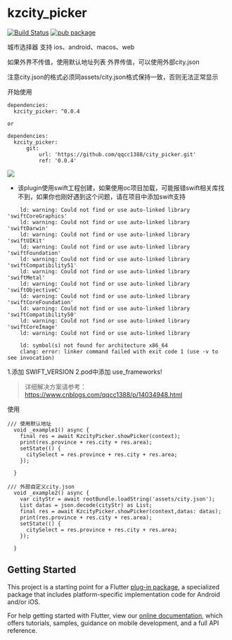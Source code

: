 # kzcity_picker
[![Build Status](https://img.shields.io/badge/build-passing-brightgreen.svg)](https://pub.dev/packages/kzcity_picker) [![pub package](https://img.shields.io/badge/pub-v0.0.4-blue.svg)](https://pub.dev/packages/kzcity_picker)


城市选择器 支持 ios、android、macos、web

如果外界不传值，使用默认地址列表
外界传值，可以使用外部city.json

注意city.json的格式必须同assets/city.json格式保持一致，否则无法正常显示

开始使用
```
dependencies:
  kzcity_picker: ^0.0.4

or

dependencies:
  kzcity_picker:
      git:
          url: 'https://github.com/qqcc1388/city_picker.git'
          ref: '0.0.4'
```

![](https://img2020.cnblogs.com/blog/950551/202008/950551-20200807135609976-1943878161.png)

* 该plugin使用swift工程创建，如果使用oc项目加载，可能报错swift相关库找不到，如果你也刚好遇到这个问题，请在项目中添加swift支持 
```
    ld: warning: Could not find or use auto-linked library 'swiftCoreGraphics'
    ld: warning: Could not find or use auto-linked library 'swiftDarwin'
    ld: warning: Could not find or use auto-linked library 'swiftUIKit'
    ld: warning: Could not find or use auto-linked library 'swiftFoundation'
    ld: warning: Could not find or use auto-linked library 'swiftCompatibility51'
    ld: warning: Could not find or use auto-linked library 'swiftMetal'
    ld: warning: Could not find or use auto-linked library 'swiftObjectiveC'
    ld: warning: Could not find or use auto-linked library 'swiftCoreFoundation'
    ld: warning: Could not find or use auto-linked library 'swiftCompatibility50'
    ld: warning: Could not find or use auto-linked library 'swiftCoreImage'
    ld: warning: Could not find or use auto-linked library

    ld: symbol(s) not found for architecture x86_64
    clang: error: linker command failed with exit code 1 (use -v to see invocation)

```

1.添加 SWIFT_VERSION 
2.pod中添加 use_frameworks!
> 详细解决方案请参考：https://www.cnblogs.com/qqcc1388/p/14034948.html

使用
```
/// 使用默认地址
  void _example1() async {
    final res = await KzcityPicker.showPicker(context);
    print(res.province + res.city + res.area);
    setState(() {
      citySelect = res.province + res.city + res.area;
    });

  }

/// 外部自定义city.json
  void _example2() async {
    var cityStr = await rootBundle.loadString('assets/city.json');
    List datas = json.decode(cityStr) as List;
    final res = await KzcityPicker.showPicker(context,datas: datas);
    print(res.province + res.city + res.area);
    setState(() {
      citySelect = res.province + res.city + res.area;
    });

  }
```

## Getting Started

This project is a starting point for a Flutter
[plug-in package](https://flutter.dev/developing-packages/),
a specialized package that includes platform-specific implementation code for
Android and/or iOS.

For help getting started with Flutter, view our
[online documentation](https://flutter.dev/docs), which offers tutorials,
samples, guidance on mobile development, and a full API reference.


